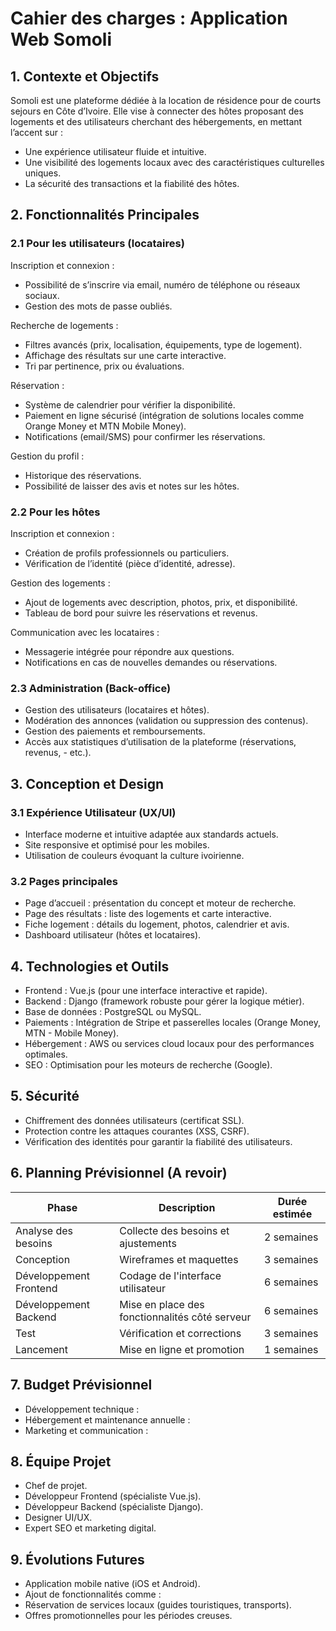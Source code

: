 # Cahier des charges : Application Web Somoli


## 1. Contexte et Objectifs
Somoli est une plateforme dédiée à la location de résidence pour de courts sejours en Côte d’Ivoire. Elle vise à connecter des hôtes proposant des logements et des utilisateurs cherchant des hébergements, en mettant l’accent sur :

- Une expérience utilisateur fluide et intuitive.
- Une visibilité des logements locaux avec des caractéristiques culturelles uniques.
- La sécurité des transactions et la fiabilité des hôtes.

## 2. Fonctionnalités Principales

### 2.1 Pour les utilisateurs (locataires)

Inscription et connexion :

- Possibilité de s’inscrire via email, numéro de téléphone ou réseaux sociaux.
- Gestion des mots de passe oubliés.

Recherche de logements :

- Filtres avancés (prix, localisation, équipements, type de logement).
- Affichage des résultats sur une carte interactive.
- Tri par pertinence, prix ou évaluations.

Réservation :

- Système de calendrier pour vérifier la disponibilité.
- Paiement en ligne sécurisé (intégration de solutions locales comme Orange Money et MTN Mobile Money).
- Notifications (email/SMS) pour confirmer les réservations.

Gestion du profil :

- Historique des réservations.
- Possibilité de laisser des avis et notes sur les hôtes.

### 2.2 Pour les hôtes

Inscription et connexion :

- Création de profils professionnels ou particuliers.
- Vérification de l’identité (pièce d’identité, adresse).

Gestion des logements :

- Ajout de logements avec description, photos, prix, et disponibilité.
- Tableau de bord pour suivre les réservations et revenus.

Communication avec les locataires :

- Messagerie intégrée pour répondre aux questions.
- Notifications en cas de nouvelles demandes ou réservations.

### 2.3 Administration (Back-office)
- Gestion des utilisateurs (locataires et hôtes).
- Modération des annonces (validation ou suppression des contenus).
- Gestion des paiements et remboursements.
- Accès aux statistiques d’utilisation de la plateforme (réservations, revenus, - etc.).

## 3. Conception et Design

### 3.1 Expérience Utilisateur (UX/UI)
- Interface moderne et intuitive adaptée aux standards actuels.
- Site responsive et optimisé pour les mobiles.
- Utilisation de couleurs évoquant la culture ivoirienne.

### 3.2 Pages principales
- Page d’accueil : présentation du concept et moteur de recherche.
- Page des résultats : liste des logements et carte interactive.
- Fiche logement : détails du logement, photos, calendrier et avis.
- Dashboard utilisateur (hôtes et locataires).

## 4. Technologies et Outils
- Frontend : Vue.js (pour une interface interactive et rapide).
- Backend : Django (framework robuste pour gérer la logique métier).
- Base de données : PostgreSQL ou MySQL.
- Paiements : Intégration de Stripe et passerelles locales (Orange Money, MTN - Mobile Money).
- Hébergement : AWS ou services cloud locaux pour des performances optimales.
- SEO : Optimisation pour les moteurs de recherche (Google).

## 5. Sécurité
- Chiffrement des données utilisateurs (certificat SSL).
- Protection contre les attaques courantes (XSS, CSRF).
- Vérification des identités pour garantir la fiabilité des utilisateurs.

## 6. Planning Prévisionnel (A revoir)
| Phase   | Description   | Durée estimée  |
|-------------|-------------|-------------|
| Analyse des besoins | Collecte des besoins et ajustements | 2 semaines |
| Conception | Wireframes et maquettes | 3 semaines |
| Développement Frontend | Codage de l'interface utilisateur | 6 semaines |
| Développement Backend | Mise en place des fonctionnalités côté serveur | 6 semaines |
| Test | Vérification et corrections | 3 semaines |
| Lancement | Mise en ligne et promotion | 1 semaines |

## 7. Budget Prévisionnel 
- Développement technique : 
- Hébergement et maintenance annuelle : 
- Marketing et communication : 

## 8. Équipe Projet
- Chef de projet.
- Développeur Frontend (spécialiste Vue.js).
- Développeur Backend (spécialiste Django).
- Designer UI/UX.
- Expert SEO et marketing digital.

## 9. Évolutions Futures
- Application mobile native (iOS et Android).
- Ajout de fonctionnalités comme :
- Réservation de services locaux (guides touristiques, transports).
- Offres promotionnelles pour les périodes creuses.

